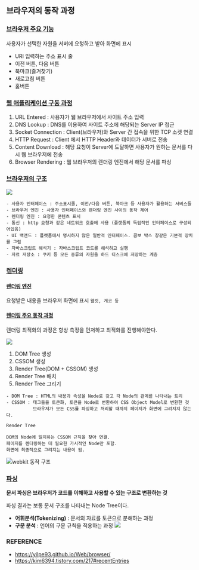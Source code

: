 ## 브라우저의 동작 과정



###  <u>브라우저 주요 기능</u>

사용자가 선택한 자원을 서버에 요청하고 받아 화면에 표시

- URI 입력하는 주소 표시 줄
- 이전 버튼, 다음 버튼
- 북마크(즐겨찾기)
- 새로고침 버튼
- 홈버튼



### <u>웹 애플리케이션 구동 과정</u>

1. URL Entered : 사용자가 웹 브라우저에서 사이트 주소 입력
2. DNS Lookup : DNS를 이용하여 사이트 주소에 해당되는 Server IP 접근
3. Socket Connection : Client(브라우저)와 Server 간 접속을 위한 TCP 소켓 연결
4. HTTP Request : Client 에서 HTTP Header와 데이터가 서버로 전송
5. Content Download : 해당 요청이 Server에 도달하면 사용자가 원하는 문서를 다시 웹 브라우저에 전송
6. Browser Rendering : 웹 브라우저의 렌더링 엔진에서 해당 문서를  파싱



### <u>브라우저의 구조</u>

![](C:\Users\jyb63\Desktop\취업스터디\1st\BJY\resource\browser.jpg)

~~~
- 사용자 인터페이스 : 주소표시줄, 이전/다음 버튼, 북마크 등 사용자가 활용하는 서비스들
- 브라우저 엔진 : 사용자 인터페이스와 렌더링 엔진 사이의 동작 제어
- 렌더링 엔진 : 요청한 콘텐츠 표시
- 통신 : http 요청과 같은 네트워크 호출에 사용 (플랫폼의 독립적인 인터페이스로 구성되어있음)
- UI 백앤드 : 플랫폼에서 명시하지 않은 일반적 인터페이스. 콤보 박스 창같은 기본적 장치를 그림
- 자바스크립트 해석기 : 자바스크립트 코드를 해석하고 실행
- 자료 저장소 : 쿠키 등 모든 종류의 자원을 하드 디스크에 저장하는 계층
~~~



###  <u>렌더링 </u>

#### <u>렌더링 엔진</u>

요청받은 내용을 브라우저 화면에 표시 
`웹킷, 게코 등`

#### <u>렌더링 주요 동작 과정</u>

렌더링 최적화의 과정은 항상 측정을 먼저하고 최적화를 진행해야한다.

![](C:\Users\jyb63\Desktop\취업스터디\1st\BJY\resource\browser_render.jpg)

1. DOM Tree 생성
2. CSSOM 생성
3. Render Tree(DOM + CSSOM) 생성
4. Render Tree 배치
5. Render Tree 그리기

~~~
- DOM Tree : HTML의 내용과 속성을 Node로 갖고 각 Node의 관계를 나타내는 트리
- CSSOM : 태그들을 토큰화, 토큰을 Node로 변환하여 CSS Object Model로 변환한 것
          브라우저가 모든 CSS를 파싱하고 처리할 때까지 페이지가 화면에 그려지지 않는다.
~~~

~~~
Render Tree

DOM의 Node에 일치하는 CSSOM 규칙을 찾아 연결.
페이지를 렌더링하는 데 필요한 가시적인 Node만 포함.
화면에 최종적으로 그려지는 내용이 됨.
~~~





![webkit 동작 구조](C:\Users\jyb63\Desktop\취업스터디\1st\BJY\resource\webkit.jpg)



### <u>파싱</u>

**문서 파싱은 브라우저가 코드를 이해하고 사용할 수 있는 구조로 변환하는 것**

파싱 결과는 보통 문서 구조를 나타내는 Node Tree이다.

* **어휘분석(Tokenizing)** : 문서의 자료를 토큰으로 분해하는 과정
* **구문 분석** : 언어의 구문 규칙을 적용하는 과정
  ![](C:\Users\jyb63\Desktop\취업스터디\1st\BJY\resource\구문분석.jpg)







### REFERENCE

* https://yilpe93.github.io/Web/browser/
* https://kim6394.tistory.com/217#recentEntries

